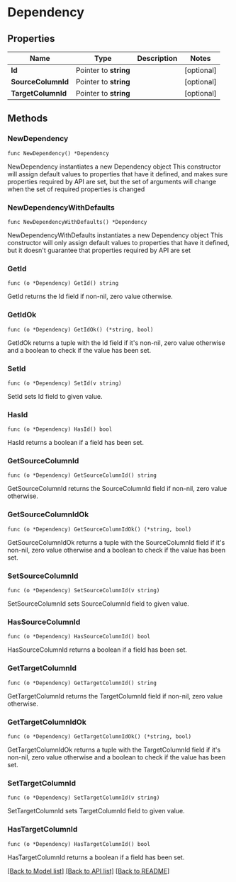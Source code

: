 # Dependency

## Properties

Name | Type | Description | Notes
------------ | ------------- | ------------- | -------------
**Id** | Pointer to **string** |  | [optional] 
**SourceColumnId** | Pointer to **string** |  | [optional] 
**TargetColumnId** | Pointer to **string** |  | [optional] 

## Methods

### NewDependency

`func NewDependency() *Dependency`

NewDependency instantiates a new Dependency object
This constructor will assign default values to properties that have it defined,
and makes sure properties required by API are set, but the set of arguments
will change when the set of required properties is changed

### NewDependencyWithDefaults

`func NewDependencyWithDefaults() *Dependency`

NewDependencyWithDefaults instantiates a new Dependency object
This constructor will only assign default values to properties that have it defined,
but it doesn't guarantee that properties required by API are set

### GetId

`func (o *Dependency) GetId() string`

GetId returns the Id field if non-nil, zero value otherwise.

### GetIdOk

`func (o *Dependency) GetIdOk() (*string, bool)`

GetIdOk returns a tuple with the Id field if it's non-nil, zero value otherwise
and a boolean to check if the value has been set.

### SetId

`func (o *Dependency) SetId(v string)`

SetId sets Id field to given value.

### HasId

`func (o *Dependency) HasId() bool`

HasId returns a boolean if a field has been set.

### GetSourceColumnId

`func (o *Dependency) GetSourceColumnId() string`

GetSourceColumnId returns the SourceColumnId field if non-nil, zero value otherwise.

### GetSourceColumnIdOk

`func (o *Dependency) GetSourceColumnIdOk() (*string, bool)`

GetSourceColumnIdOk returns a tuple with the SourceColumnId field if it's non-nil, zero value otherwise
and a boolean to check if the value has been set.

### SetSourceColumnId

`func (o *Dependency) SetSourceColumnId(v string)`

SetSourceColumnId sets SourceColumnId field to given value.

### HasSourceColumnId

`func (o *Dependency) HasSourceColumnId() bool`

HasSourceColumnId returns a boolean if a field has been set.

### GetTargetColumnId

`func (o *Dependency) GetTargetColumnId() string`

GetTargetColumnId returns the TargetColumnId field if non-nil, zero value otherwise.

### GetTargetColumnIdOk

`func (o *Dependency) GetTargetColumnIdOk() (*string, bool)`

GetTargetColumnIdOk returns a tuple with the TargetColumnId field if it's non-nil, zero value otherwise
and a boolean to check if the value has been set.

### SetTargetColumnId

`func (o *Dependency) SetTargetColumnId(v string)`

SetTargetColumnId sets TargetColumnId field to given value.

### HasTargetColumnId

`func (o *Dependency) HasTargetColumnId() bool`

HasTargetColumnId returns a boolean if a field has been set.


[[Back to Model list]](../README.md#documentation-for-models) [[Back to API list]](../README.md#documentation-for-api-endpoints) [[Back to README]](../README.md)


